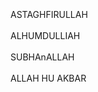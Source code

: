 <html>
    <head>
        <title> Ibne E Abid </title>
    </head>
        <body>
            <br>
            <br>
            <br>
            ASTAGHFIRULLAH<br>
            <br>
            ALHUMDULLIAH<br>
            <br>
            SUBHAnALLAH<br>
            <br>
            ALLAH HU AKBAR
            </body>
        </html>
